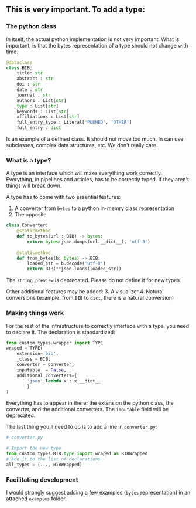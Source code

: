 ## This is very important. To add a type:

### The python class

In itself, the actual python implementation is not very important. What is important, is that the bytes representation of a type should not change with time.

```python
@dataclass
class BIB:
    title: str
    abstract : str
    doi : str
    date : str
    journal : str
    authors : List[str]
    type : List[str]
    keywords : List[str]
    affiliations : List[str]
    full_entry_type : Literal['PUBMED', 'OTHER']
    full_entry : dict
```
Is an example of a defined class. It should not move too much. In can use subclasses, complex data structures, etc. We don't really care.

### What is a type?

A type is an interface which will make everything work correctly. Everything, in pipelines and articles, has to be correctly typed. If they aren't things will break down. 

A type has to come with two essential features:
1. A converter from `bytes` to a python in-memry class representation
2. The opposite

```python
class Converter:
    @staticmethod
    def to_bytes(url : BIB) -> bytes:
        return bytes(json.dumps(url.__dict__), 'utf-8')
        
    @staticmethod
    def from_bytes(b: bytes) -> BIB:
        loaded_str = b.decode('utf-8')
        return BIB(**json.loads(loaded_str))
```
The `string_preview` is deprecated. Please do not define it for new types.

Other additional features may be added:
3. A visualizer
4. Natural conversions (example: from `BIB` to `dict`, there is a natural conversion)


### Making things work

For the rest of the infrastructure to correctly interface with a type, you need to declare it. The declaration is standardized:

```python
from custom_types.wrapper import TYPE
wraped = TYPE(
    extension='bib',
    _class = BIB,
    converter = Converter,
    inputable  = False,
    additional_converters={
        'json':lambda x : x.__dict__
        }
)
```
Everything has to appear in there: the extension the python class, the converter, and the additional converters. The `imputable` field will be deprecated.

The last thing you'll need to do is to add a line in `converter.py`:

```python
# converter.py

# Import the new type
from custom_types.BIB.type import wraped as BIBWrapped
# Add it to the list of declarations
all_types = [..., BIBWrapped]
```


### Facilitating development

I would strongly suggest adding a few examples (`bytes` representation) in an attached `examples` folder. 